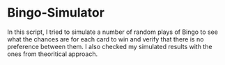 # Bingo-Simulator

In this script, I tried to simulate a number of random plays of Bingo to see what the chances are for each card to win and verify that there is no preference between them. I also checked my simulated results with the ones from theoritical approach.
